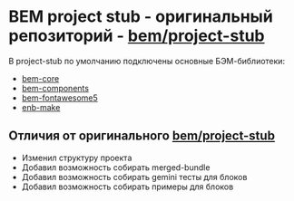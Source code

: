 # BEM project stub - оригинальный репозиторий - [bem/project-stub](https://github.com/bem/project-stub)

В project-stub по умолчанию подключены основные БЭМ-библиотеки:
* [bem-core](https://ru.bem.info/libs/bem-core/)
* [bem-components](https://ru.bem.info/libs/bem-components/)
* [bem-fontawesome5](https://github.com/b1tc0re/bem-fontawesome5)
* [enb-make](https://github.com/b1tc0re/enb-make)

## Отличия от оригинального [bem/project-stub](https://github.com/bem/project-stub)

* Изменил структуру проекта
* Добавил возможность собирать merged-bundle
* Добавил возможность собирать gemini тесты для блоков
* Добавил возможность собирать примеры для блоков
